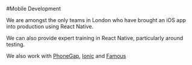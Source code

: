 #Mobile Development

We are amongst the only teams in London who have brought an iOS app into production using React Native.

We can also provide expert training in React Native, particularly around testing.

We also work with [PhoneGap](http://phonegap.com/), [Ionic](http://ionicframework.com/) and [Famous](http://famous.org/)
